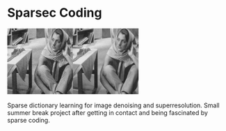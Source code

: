 Sparsec Coding
============

<img src="results/denoising/gaussian_50/denoising_L2.png" width=60% />

Sparse dictionary learning for image denoising and superresolution.
Small summer break project after getting in contact and being fascinated by sparse coding.
